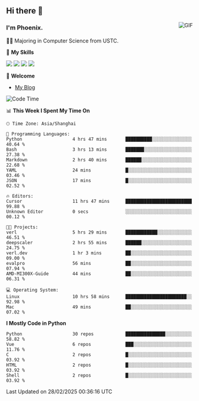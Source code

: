 ## Hi there 👋
<img align="right" alt="GIF" src="https://raw.githubusercontent.com/JoeyBling/JoeyBling/master/pic/pusheencode.gif" />

### I'm Phoenix.

👨‍🎓 Majoring in Computer Science from USTC.

🌟 **My Skills**

![](https://img.shields.io/badge/-Python-3e74a2?style=flat-square&logo=Python&logoColor=fff)
![](https://img.shields.io/badge/-C++-9f62a5?style=flat&logo=cplusplus&logoColor=white)
![](https://img.shields.io/badge/-Linux-185886?style=flat-square&logo=Linux&logoColor=fff)
![](https://img.shields.io/badge/-Rust-ff4136?style=flat-square&logo=Rust&logoColor=fff)

💬 **Welcome**

- [My Blog](https://ysy-phoenix.github.io/)

<!--START_SECTION:waka-->
![Code Time](http://img.shields.io/badge/Code%20Time-1%2C234%20hrs%2049%20mins-blue)

📊 **This Week I Spent My Time On** 

```text
🕑︎ Time Zone: Asia/Shanghai

💬 Programming Languages: 
Python                   4 hrs 47 mins       ██████████░░░░░░░░░░░░░░░   40.64 % 
Bash                     3 hrs 13 mins       ███████░░░░░░░░░░░░░░░░░░   27.38 % 
Markdown                 2 hrs 40 mins       ██████░░░░░░░░░░░░░░░░░░░   22.68 % 
YAML                     24 mins             █░░░░░░░░░░░░░░░░░░░░░░░░   03.46 % 
JSON                     17 mins             █░░░░░░░░░░░░░░░░░░░░░░░░   02.52 % 

🔥 Editors: 
Cursor                   11 hrs 47 mins      █████████████████████████   99.88 % 
Unknown Editor           0 secs              ░░░░░░░░░░░░░░░░░░░░░░░░░   00.12 % 

🐱‍💻 Projects: 
verl                     5 hrs 29 mins       ████████████░░░░░░░░░░░░░   46.51 % 
deepscaler               2 hrs 55 mins       ██████░░░░░░░░░░░░░░░░░░░   24.75 % 
verl.dev                 1 hr 3 mins         ██░░░░░░░░░░░░░░░░░░░░░░░   09.00 % 
evalpro                  56 mins             ██░░░░░░░░░░░░░░░░░░░░░░░   07.94 % 
AMD-MI300X-Guide         44 mins             ██░░░░░░░░░░░░░░░░░░░░░░░   06.31 % 

💻 Operating System: 
Linux                    10 hrs 58 mins      ███████████████████████░░   92.98 % 
Mac                      49 mins             ██░░░░░░░░░░░░░░░░░░░░░░░   07.02 % 
```

**I Mostly Code in Python** 

```text
Python                   30 repos            ███████████████░░░░░░░░░░   58.82 % 
Vue                      6 repos             ███░░░░░░░░░░░░░░░░░░░░░░   11.76 % 
C                        2 repos             █░░░░░░░░░░░░░░░░░░░░░░░░   03.92 % 
HTML                     2 repos             █░░░░░░░░░░░░░░░░░░░░░░░░   03.92 % 
Shell                    2 repos             █░░░░░░░░░░░░░░░░░░░░░░░░   03.92 % 
```




 Last Updated on 28/02/2025 00:36:16 UTC
<!--END_SECTION:waka-->

<!--
**ysy-phoenix/ysy-phoenix** is a ✨ _special_ ✨ repository because its `README.md` (this file) appears on your GitHub profile.

Here are some ideas to get you started:

- 🔭 I’m currently working on ...
- 🌱 I’m currently learning ...
- 👯 I’m looking to collaborate on ...
- 🤔 I’m looking for help with ...
- 💬 Ask me about ...
- 📫 How to reach me: ...
- 😄 Pronouns: ...
- ⚡ Fun fact: ...
-->
